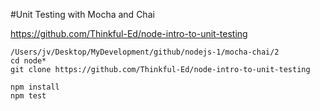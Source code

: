 #Unit Testing with Mocha and Chai

https://github.com/Thinkful-Ed/node-intro-to-unit-testing

```
/Users/jv/Desktop/MyDevelopment/github/nodejs-1/mocha-chai/2
cd node*
git clone https://github.com/Thinkful-Ed/node-intro-to-unit-testing

npm install
npm test
```


